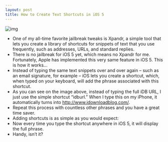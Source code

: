 ```yaml
---
layout: post
title: How to Create Text Shortcuts in iOS 5
---
```

![img](http://media.idownloadblog.com/wp-content/uploads/2011/10/iOS-5-Shortcut.jpg)
* One of my all-time favorite jailbreak tweaks is Xpandr, a simple tool that lets you create a library of shortcuts for snippets of text that you use frequently, such as addresses, URLs, and standard replies.
* There is no jailbreak for iOS 5 yet, which means no Xpandr for me. Fortunately, Apple has implemented this very same feature in iOS 5. This is how it works…
* Instead of typing the same text snippets over and over again – such as an email signature, for example – iOS lets you create a shortcut, which, when typed on your keyboard, will add the phrase associated with this shortcut.
* As you can see on the image above, instead of typing the full iDB URL, I just use the simple shortcut “idburl.” When I type this on my iPhone, it automatically turns into http://www.idownloadblog.com/.
* Repeat this process with countless other phrases and you have a great time saver.
* Adding shortcuts is as simple as you would expect:
* Now every time you type the shortcut anywhere in iOS 5, it will display the full phrase.
* Handy, isn’t it?

